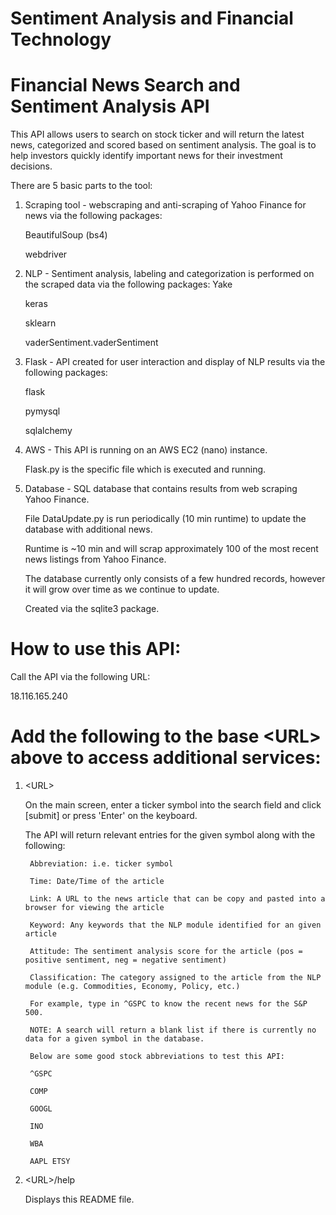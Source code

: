 # Sentiment Analysis and Financial Technology

# Financial News Search and Sentiment Analysis API
This API allows users to search on stock ticker and will return the latest news, categorized and scored based
on sentiment analysis.
The goal is to help investors quickly identify important news for their investment decisions.

There are 5 basic parts to the tool:

1. Scraping tool - webscraping and anti-scraping of Yahoo Finance for news via the following packages:

    BeautifulSoup (bs4)

    webdriver

2. NLP - Sentiment analysis, labeling and categorization is performed on the scraped data via the following packages:
    Yake

    keras

    sklearn

    vaderSentiment.vaderSentiment

3. Flask - API created for user interaction and display of NLP results via the following packages:

    flask

    pymysql

    sqlalchemy

4. AWS - This API is running on an AWS EC2 (nano) instance.

    Flask.py is the specific file which is executed and running.

5. Database - SQL database that contains results from web scraping Yahoo Finance.

    File DataUpdate.py is run periodically (10 min runtime) to update the database with additional news.

    Runtime is ~10 min and will scrap approximately 100 of the most recent news listings from Yahoo Finance.

    The database currently only consists of a few hundred records, however it will grow over time as we continue to update.

    Created via the sqlite3 package.

# How to use this API:

Call the API via the following URL:

18.116.165.240

# Add the following to the base &lt;URL&gt; above to access additional services:

1. &lt;URL&gt;

    On the main screen, enter a ticker symbol into the search field and click [submit] or press 'Enter' on the keyboard.

    The API will return relevant entries for the given symbol along with the following:

        Abbreviation: i.e. ticker symbol

        Time: Date/Time of the article

        Link: A URL to the news article that can be copy and pasted into a browser for viewing the article

        Keyword: Any keywords that the NLP module identified for an given article

        Attitude: The sentiment analysis score for the article (pos = positive sentiment, neg = negative sentiment)

        Classification: The category assigned to the article from the NLP module (e.g. Commodities, Economy, Policy, etc.)

        For example, type in ^GSPC to know the recent news for the S&P 500.

        NOTE: A search will return a blank list if there is currently no data for a given symbol in the database.

        Below are some good stock abbreviations to test this API:

        ^GSPC

        COMP

        GOOGL

        INO

        WBA

        AAPL ETSY

2. &lt;URL&gt;/help

    Displays this README file.
